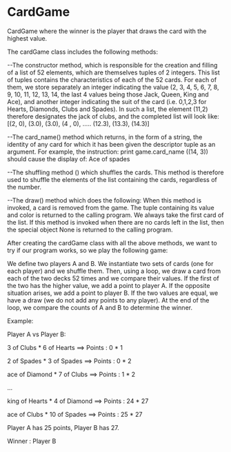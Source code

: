 # CardGame
CardGame where the winner is the player that draws the card with the highest value.

The cardGame class includes the following methods:

--The constructor method, which is responsible for the creation and filling of a list of 52 elements, which are themselves tuples of 2 integers. This list of tuples contains the characteristics of each of the 52 cards. For each of them, we store separately an integer indicating the value (2, 3, 4, 5, 6, 7, 8, 9, 10, 11, 12, 13, 14, the last 4 values being those Jack, Queen, King and Ace), and another integer indicating the suit of the card (i.e. 0,1,2,3 for Hearts, Diamonds, Clubs and Spades). In such a list, the element (11,2) therefore designates the jack of clubs, and the completed list will look like: [(2, 0), (3.0), (3.0), (4 , 0), ..... (12.3), (13.3), (14.3)]

--The card_name() method which returns, in the form of a string, the identity of any card for which it has been given the descriptor tuple as an argument. For example, the instruction: print game.card_name ((14, 3)) should cause the display of: Ace of spades

--The shuffling method () which shuffles the cards. This method is therefore used to shuffle the elements of the list containing the cards, regardless of the number.

--The draw() method which does the following: When this method is invoked, a card is removed from the game. The tuple containing its value and color is returned to the calling program. We always take the first card of the list. If this method is invoked when there are no cards left in the list, then the special object None is returned to the calling program.


After creating the cardGame class with all the above methods, we want to try if our program works, so we play the following game:

We define two players A and B. We instantiate two sets of cards (one for each player) and we shuffle them. Then, using a loop, we draw a card from each of the two decks 52 times and we compare their values. If the first of the two has the higher value, we add a point to player A. If the opposite situation arises, we add a point to player B. If the two values are equal, we have a draw (we do not add any points to any player). At the end of the loop, we compare the counts of A and B to determine the winner.


Example:

Player A vs Player B:

3 of Clubs * 6 of Hearts ==> Points : 0 * 1

2 of Spades * 3 of Spades ==> Points : 0 * 2

ace of Diamond * 7 of Clubs ==> Points : 1 * 2

…

king of Hearts * 4 of Diamond ==> Points : 24 * 27

ace of Clubs * 10 of Spades ==> Points : 25 * 27

Player A has 25 points, Player B has 27.

Winner : Player B
